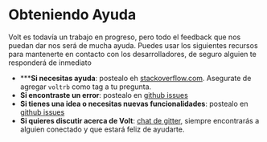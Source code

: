 # Obteniendo Ayuda

Volt es todavía un trabajo en progreso, pero todo el feedback que nos puedan dar nos será de mucha ayuda. Puedes usar los siguientes recursos para mantenerte en contacto con los desarrolladores, de seguro alguien te responderá de inmediato

- *****Si necesitas ayuda**: postealo eh [stackoverflow.com](http://www.stackoverflow.com). Asegurate de agregar `voltrb` como tag a tu pregunta.
- **Si encontraste un error**: postealo en [github issues](https://github.com/voltrb/volt/issues)
- **Si tienes una idea o necesitas nuevas funcionalidades**: postealo en [github issues](https://github.com/voltrb/volt/issues)
- **Si quieres discutir acerca de Volt**: [chat de gitter](https://gitter.im/voltrb/volt), siempre encontrarás a alguien conectado y que estará feliz de ayudarte.
